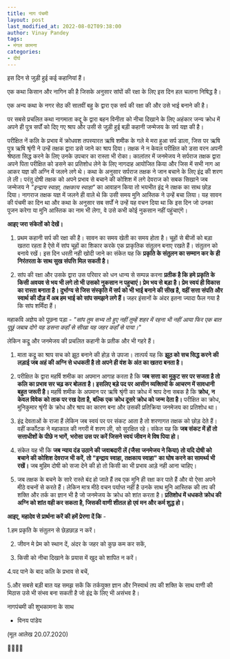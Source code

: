 ```yaml
---
title: नाग पंचमी
layout: post
last_modified_at: 2022-08-02T09:38:00
author: Vinay Pandey
tags:
- मंगल कामना
categories:
- दीर्घ
---
```

इस दिन से जुड़ी हुई कई कहानियां हैं। 

एक कथा किसान और नागिन की है जिसके अनुसार सांपों की रक्षा के लिए इस दिन हल चलाना निषिद्ध है। 

एक अन्य कथा के नगर सेठ की सातवीं बहु के द्वारा एक सर्प की रक्षा की और उसे भाई बनाने की है। 

पर सबसे प्रचलित कथा नागमाता कद्दू के द्वारा बहन विनीता को नीचा दिखाने के लिए अहंकार जन्य क्रोध में अपने ही पुत्र सर्पों को दिए गए श्राप और उसी से जुड़ी हुई बड़ी कहानी जन्मेजय के सर्प यज्ञ की है। 

परीक्षित नें कलि के प्रभाव में क्रोधवश तपस्यारत ऋषि शमीक के गले मे मरा हुआ सर्प डाला, जिस पर ऋषि पुत्र ऋषि श्रृंगी ने उन्हें तक्षक द्वारा डसे जाने का  श्राप दिया। तक्षक ने न केवल परीक्षित को डसा वरन अपनी श्रेष्ठता सिद्ध करने के लिए उनके उपचार का रास्ता भी रोका। कालांतर में जनमेजय ने  सर्पराज तक्षक द्वारा अपने पिता परीक्षित को डसने का प्रतिशोध लेने के लिए नागदाह आयोजित किया और जिस में सभी नाग आ आकर यज्ञ की अग्नि में जलने लगे थे। कथा के अनुसार सर्पराज तक्षक ने जान बचाने के लिए इंद्र की शरण ले ली। परंतु दोषी तक्षक को अपने प्रभाव से बचाने की कोशिश में लगे देवराज को सबक सिखाने जब जन्मेजय  ने *"इन्द्राय स्वाहा, तक्षकाय स्वाहा"* का आवाहन किया तो भयभीत इंद्र ने तक्षक का साथ छोड़ दिया। नागराज तक्षक यज्ञ में जलने ही वाले थे कि उसी समय मुनि आस्तिक ने उन्हें बचा लिया। यह सावन की पंचमी का दिन था और कथा के अनुसार सब सर्पों ने उन्हें यह वचन दिया था कि इस दिन जो उनका पूजन करेगा या मुनि आस्तिक का नाम भी लेगा, वे उसे कभी कोई नुकसान नहीं पहुंचाएंगे।

**आइए जरा संकेतों को देखें।**

1. प्रथम कहानी सर्प की रक्षा की है। सावन का समय खेती का समय होता है। चूहों से बीजों को बड़ा खतरा रहता है ऐसे में सांप चूहों का शिकार करके एक प्राकृतिक संतुलन बनाए रखते हैं। संतुलन को बनाये रखें। इस दिन धरती नही खोदी जाने का संकेत यह कि **प्रकृति के संतुलन का सम्मान कर के ही निरंतरता के साथ सुख संपत्ति मिल सकती है।**

2. सांप की रक्षा और उसके द्वारा उस परिवार को धन धान्य से सम्पन्न करना **प्रतीक है कि हमे प्रकृति के किसी अवयव से भय भी लगे तो भी उसको नुकसान न पहुचाएं। प्रेम भय से बड़ा है। प्रेम स्वयं ही विकास का रास्ता बनाता है। दुर्भाग्य से जिस संस्कृति में सर्प को भी भाई बनाने की सीख है, वहीं सत्ता संपति और स्वार्थ की दौड़ में अब हम भाई को सांप समझने लगे हैं।** जहर इंसानों के अंदर इतना ज्यादा फैल गया है कि सांप शर्मिंदा हैं।

महाकवि अज्ञेय को पूछना पड़ा -
*"सांप*
*तुम सभ्य तो हुए नहीं*
*तुम्हें शहर में रहना भी नहीं आया*
*फिर एक बात पूछूं*
*जबाब दोगे*
*यह डसना कहाँ से सीखा*
*यह जहर कहाँ से पाया।"*

लेकिन कद्रू और जनमेजय की प्रचलित कहानी के प्रतीक और भी गहरे हैं। 

1. माता कद्रू का श्राप सच को झूठ बनाने की होड़ से उपजा।  तात्पर्य यह कि **झूठ को सच सिद्ध करने की लड़ाई जब अहं की अग्नि से धधकती है तो अपने ही वंश के अंत का खतरा बनता है।**

2. परीक्षित के द्वारा महर्षि शमीक का अपमान आगाह करता है कि **जब सत्ता का मुकुट सर पर सजता है तो कलि का प्रभाव सर चढ़ कर बोलता है। इसलिए बड़े पद पर आसीन व्यक्तियों के आचरण में सावधानी बहुत जरूरी है।**  महर्षि शमीक के अपमान पर ऋषि श्रृंगी का क्रोध में श्राप देना सबक है कि **क्रोध, न केवल विवेक को ताक पर रख देता है, बल्कि एक क्रोध दूसरे क्रोध को जन्म देता है।** परीक्षित का क्रोध, मुनिकुमार श्रृंगी के क्रोध और श्राप का कारण बना और उसकी प्रतिक्रिया जनमेजय का प्रतिशोध था। 

3. इंद्र देवताओं के राजा हैं लेकिन जब स्वयं पर पर संकट आता है तो शरणागत तक्षक को छोड़ देते हैं। वहीं कर्कोटक ने महाकाल की नगरी में शरण ली, सो सुरक्षित रहे। संकेत यह कि **जब संकट में हों तो सत्ताधीशों के पीछे न भागें, भरोसा उस पर करें जिसने स्वयं जीवन मे विष पिया हो।**  

4. संकेत यह भी कि **जब न्याय दंड उठाने की जवाबदारी लें (जैसा जनमेजय ने किया) तो यदि दोषी को बचाने की कोशिश देवराज भी करें, तो "इन्द्राय स्वाहा, तक्षकाय स्वाहा" का घोष करने का सामर्थ्य भी रखें।** जब मुहिम दोषी को सजा देने की हो तो किसी का भी प्रभाव आड़े नही आना चाहिए। 

5. जब तक्षक के बचने के सारे रास्ते बंद हो जाते हैं तब एक मुनि ही रक्षा कर पाते हैं और वो ऐसा अपने मीठे वचनों से करते हैं। लेकिन मात्र मीठे वचन  पर्याप्त नहीं है उनके साथ मुनि आस्तिक की तप की शक्ति और तर्क का ज्ञान भी है जो जनमेजय के क्रोध को शांत करता है। **प्रतिशोध में धधकते क्रोध की अग्नि को शांत वही कर सकता है, जिसकी वाणी शीतल हो एवं मन और कर्म शुद्ध हो।**

 **आइए, महादेव से प्रार्थना करें की हमें प्रेरणा दें कि**  -

1.हम प्रकृति के संतुलन से छेड़छाड़ न करें।

2. जीवन मे प्रेम को स्थान दें, अंदर के जहर को कुछ कम कर सकें,

3. किसी को नीचा दिखाने के प्रयास में खुद को शापित न करें।

4.पद पाने के बाद कलि के प्रभाव से बचें,

5.और सबसे बड़ी बात यह समझ सकें कि तर्कयुक्त ज्ञान और निस्वार्थ तप की शक्ति के साथ वाणी की मिठास उसे भी संभव बना सकती है जो इंद्र के लिए भी असंभव है।

नागपंचमी की शुभकामना के साथ 

- विनय पांडेय

(मूल आलेख 20.07.2020)

🙏🌷🌷🙏


